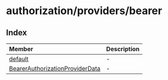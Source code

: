# authorization/providers/bearer

## Index

| Member | Description |
| :------ | :------ |
| [default](classes/default.md) | - |
| [BearerAuthorizationProviderData](interfaces/BearerAuthorizationProviderData.md) | - |
